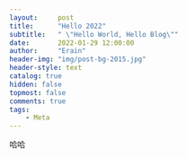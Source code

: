 ```yaml
---
layout:     post
title:      "Hello 2022"
subtitle:   " \"Hello World, Hello Blog\""
date:       2022-01-29 12:00:00
author:     "Erain"
header-img: "img/post-bg-2015.jpg"
header-style: text
catalog: true
hidden: false
topmost: false
comments: true
tags:
    - Meta
---
```


哈哈



